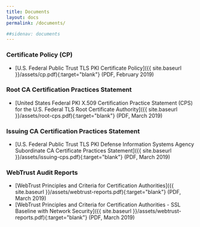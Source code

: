 ```yaml
---
title: Documents
layout: docs
permalink: /documents/

##sidenav: documents
---
```


### Certificate Policy (CP)
- [U.S. Federal Public Trust TLS PKI Certificate Policy]({{ site.baseurl }}/assets/cp.pdf){:target="blank"} (PDF, February 2019)

### Root CA Certification Practices Statement
- [United States Federal PKI X.509 Certification Practice Statement (CPS) for the U.S. Federal TLS Root Certificate Authority]({{ site.baseurl }}/assets/root-cps.pdf){:target="blank"} (PDF, March 2019)

### Issuing CA Certification Practices Statement
- [U.S. Federal Public Trust TLS PKI Defense Information Systems Agency Subordinate CA Certificate Practices Statement]({{ site.baseurl }}/assets/issuing-cps.pdf){:target="blank"} (PDF, March 2019) 

### WebTrust Audit Reports
- [WebTrust Principles and Criteria for Certification Authorities]({{ site.baseurl }}/assets/webtrust-reports.pdf){:target="blank"} (PDF, March 2019)
- [WebTrust Principles and Criteria for Certification Authorities - SSL Baseline with Network Security]({{ site.baseurl }}/assets/webtrust-reports.pdf){:target="blank"} (PDF, March 2019)